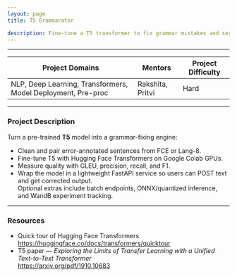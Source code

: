 ```yaml
---
layout: page
title: T5 Grammarator

description: Fine-tune a T5 transformer to fix grammar mistakes and serve it through a FastAPI endpoint.  
---
```


---

| Project Domains                                              |Mentors| Project Difficulty |
|------------------------------------------------------------|--|--------------------|
| NLP, Deep Learning, Transformers, Model Deployment, Pre-proc|Rakshita, Pritvi| Hard               |

---

### Project Description

Turn a pre-trained **T5** model into a grammar-fixing engine:  
* Clean and pair error-annotated sentences from FCE or Lang-8.  
* Fine-tune T5 with Hugging Face Transformers on Google Colab GPUs.  
* Measure quality with GLEU, precision, recall, and F1.  
* Wrap the model in a lightweight FastAPI service so users can POST text and get corrected output.  
Optional extras include batch endpoints, ONNX/quantized inference, and WandB experiment tracking.

---

### Resources

* Quick tour of Hugging Face Transformers  
  <https://huggingface.co/docs/transformers/quicktour>  
* T5 paper — *Exploring the Limits of Transfer Learning with a Unified Text-to-Text Transformer*  
  <https://arxiv.org/pdf/1910.10683>  
